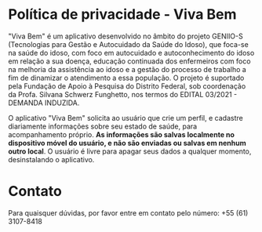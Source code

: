 # Política de privacidade - Viva Bem

"Viva Bem" é um aplicativo desenvolvido no âmbito do projeto GENIIO-S (Tecnologias para Gestão e Autocuidado da Saúde do Idoso), que foca-se na saúde do idoso, com foco em autocuidado e autoconhecimento do idoso em relação a sua doença, educação continuada dos enfermeiros com foco na melhoria da assistência ao idoso e a gestão do processo de trabalho a fim de dinamizar o atendimento a essa população. O projeto é suportado pela Fundação de Apoio à Pesquisa do Distrito Federal, sob coordenação da Profa. Silvana Schwerz Funghetto, nos termos do EDITAL 03/2021 - DEMANDA INDUZIDA.

O aplicativo "Viva Bem" solicita ao usuário que crie um perfil, e cadastre diariamente informações sobre seu estado de saúde, para acompanhamento próprio. **As informações são salvas localmente no dispositivo móvel do usuário, e não são enviadas ou salvas em nenhum outro local**. O usuário é livre para apagar seus dados a qualquer momento, desinstalando o aplicativo.

# Contato
Para quaisquer dúvidas, por favor entre em contato pelo número: +55 (61) 3107-8418
